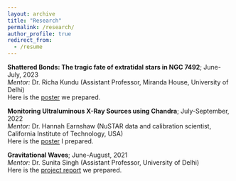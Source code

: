 ```yaml
---
layout: archive
title: "Research"
permalink: /research/
author_profile: true
redirect_from:
  - /resume
---
```


<b>Shattered Bonds: The tragic fate of extratidal stars in NGC 7492</b>; June-July, 2023<br>
<var>Mentor:</var> Dr. Richa Kundu (Assistant Professor, Miranda House, University of Delhi)<br>
Here is the [poster](https://drive.google.com/file/d/1zFjWTOu-ZU72J_reW8AnK2LJqpTKU5pN/view?usp=sharing) we prepared.<br>

<b>Monitoring Ultraluminous X-Ray Sources using Chandra</b>; July-September, 2022<br>
<var>Mentor:</var> Dr. Hannah Earnshaw (NuSTAR data and calibration scientist, California Institute of Technology, USA)<br>
Here is the [poster](https://drive.google.com/file/d/1kUVnWEOrpNSdOobva3n9JY35yrPBoCIK/view?usp=sharing) I prepared.<br>

<b>Gravitational Waves</b>; June-August, 2021<br>
<var>Mentor:</var> Dr. Sunita Singh (Assistant Professor, University of Delhi)<br>
Here is the [project report](https://drive.google.com/file/d/13SPbQi2yAMT6LEq-nJJNrEKgVrDarmO4/view?usp=sharing) we prepared.<br>
